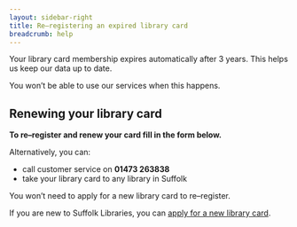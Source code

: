 ```yaml
---
layout: sidebar-right
title: Re–registering an expired library card
breadcrumb: help
---
```

Your library card membership expires automatically after 3 years. This helps us keep our data up to date.

You won’t be able to use our services when this happens.

## Renewing your library card

**To re–register and renew your card fill in the form below.**

Alternatively, you can:

  * call customer service on **01473 263838**
  * take your library card to any library in Suffolk

You won’t need to apply for a new library card to re–register.

If you are new to Suffolk Libraries, you can [apply for a new library card](https://suffolk.spydus.co.uk/cgi-bin/spydus.exe/MSGTRN/OPAC/JOIN).
